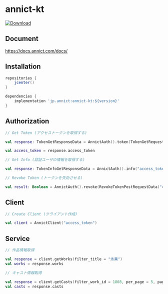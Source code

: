 # annict-kt

[ ![Download](https://api.bintray.com/packages/riptakagi/maven/annict-kt/images/download.svg?version=0.0.1) ](https://bintray.com/riptakagi/maven/annict-kt/0.0.1/link)

## Document
https://docs.annict.com/docs/

## Installation
```gradle
repositories {
    jcenter()
}

dependencies {
    implementation 'jp.annict:annict-kt:${version}'
}
```

## Authorization

```kotlin
// Get Token (アクセストークンを取得する)

val response: TokenGetResponseData = AnnictAuth().token(TokenGetRequestData("client_id", "client_secret", "authorization_code"(default), "urn:ietf:wg:oauth:2.0:oob"(default), "code"))

val access_token = response.access_token
```

```kotlin
// Get Info (認証ユーザの情報を取得する)

val response: TokenInfoGetResponseData = AnnictAuth().info("access_token")
```

```kotlin
// Revoke Token (トークンを失効させる)

val result: Boolean = AnnictAuth().revoke(RevokeTokenPostRequestData("client_id", "client_secret", "token"))
```

## Client
```kotlin
// Create Client (クライアント作成)

val client = AnnictClient("access_token")
```

## Service

```kotlin
// 作品情報取得

val response = client.getWorks(filter_title = "氷菓")
val works = response.works
```

```kotlin
// キャスト情報取得

val response = client.getCasts(filter_work_id = 1808, per_page = 5, page = 5)
val casts = response.casts
```
